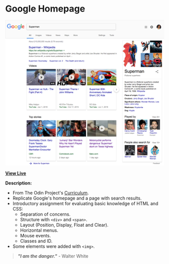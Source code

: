 # Google Homepage

![Google Homepage Screenshot](https://raw.githubusercontent.com/ejmiranda/google-homepage/master/meta/screenshot.png)

**[View Live](https://ejmiranda.github.io/google-homepage/)**

**Description:**
- From The Odin Project's [Curriculum](http://www.theodinproject.com/courses/web-development-101/lessons/html-css).
- Replicate Google's homepage and a page with search results.
- Introductory assignment for evaluating basic knowledge of HTML and CSS:
  - Separation of concerns.
  - Structure with `<div>` and `<span>`.
  - Layout (Position, Display, Float and Clear).
  - Horizontal menus.
  - Mouse events.
  - Classes and ID.
- Some elements were added with `<img>`.

> **_"I am the danger."_** - Walter White